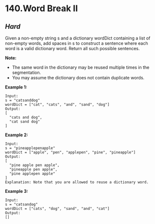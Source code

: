 140.Word Break II
=========

*Hard*
---------

Given a non-empty string s and a dictionary wordDict containing a list of non-empty words, add spaces in s to construct a sentence where each word is a valid dictionary word. Return all such possible sentences.

**Note:**

* The same word in the dictionary may be reused multiple times in the segmentation.
* You may assume the dictionary does not contain duplicate words.

**Example 1:**

    Input:
    s = "catsanddog"
    wordDict = ["cat", "cats", "and", "sand", "dog"]
    Output:
    [
      "cats and dog",
      "cat sand dog"
    ]

**Example 2:**

    Input:
    s = "pineapplepenapple"
    wordDict = ["apple", "pen", "applepen", "pine", "pineapple"]
    Output:
    [
      "pine apple pen apple",
      "pineapple pen apple",
      "pine applepen apple"
    ]
    Explanation: Note that you are allowed to reuse a dictionary word.

**Example 3:**

    Input:
    s = "catsandog"
    wordDict = ["cats", "dog", "sand", "and", "cat"]
    Output:
    []
